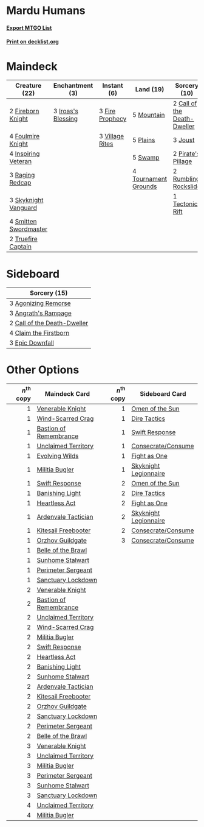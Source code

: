 # Mardu Humans

#### [Export MTGO List](../collection/Mardu%20Humans/Mardu%20Humans.txt)
#### [Print on decklist.org](http://decklist.org/?deckmain=2%09Call%20of%20the%20Death-Dweller%0A3%09Fire%20Prophecy%0A2%09Fireborn%20Knight%0A4%09Foulmire%20Knight%0A4%09Inspiring%20Veteran%0A3%09Iroas's%20Blessing%0A3%09Joust%0A5%09Mountain%0A2%09Pirate's%20Pillage%0A5%09Plains%0A3%09Raging%20Redcap%0A2%09Rumbling%20Rockslide%0A3%09Skyknight%20Vanguard%0A4%09Smitten%20Swordmaster%0A5%09Swamp%0A1%09Tectonic%20Rift%0A4%09Tournament%20Grounds%0A2%09Truefire%20Captain%0A3%09Village%20Rites&deckside=3%09Agonizing%20Remorse%0A3%09Angrath's%20Rampage%0A2%09Call%20of%20the%20Death-Dweller%0A4%09Claim%20the%20Firstborn%0A3%09Epic%20Downfall)
# Maindeck

|                                         Creature (22)                                          |                                       Enchantment (3)                                       |                                       Instant (6)                                        |                                           Land (19)                                           |                                             Sorcery (10)                                             |
|------------------------------------------------------------------------------------------------|---------------------------------------------------------------------------------------------|------------------------------------------------------------------------------------------|-----------------------------------------------------------------------------------------------|------------------------------------------------------------------------------------------------------|
|2 [Fireborn Knight](http://gatherer.wizards.com/Pages/Card/Details.aspx?multiverseid=473172)    |3 [Iroas's Blessing](http://gatherer.wizards.com/Pages/Card/Details.aspx?multiverseid=476393)|3 [Fire Prophecy](http://gatherer.wizards.com/Pages/Card/Details.aspx?multiverseid=479636)|5 [Mountain](http://gatherer.wizards.com/Pages/Card/Details.aspx?multiverseid=439859)          |2 [Call of the Death-Dweller](http://gatherer.wizards.com/Pages/Card/Details.aspx?multiverseid=479598)|
|4 [Foulmire Knight](http://gatherer.wizards.com/Pages/Card/Details.aspx?multiverseid=473052)    |                                                                                             |3 [Village Rites](http://gatherer.wizards.com/Pages/Card/Details.aspx?multiverseid=485449)|5 [Plains](http://gatherer.wizards.com/Pages/Card/Details.aspx?multiverseid=439856)            |3 [Joust](http://gatherer.wizards.com/Pages/Card/Details.aspx?multiverseid=473091)                    |
|4 [Inspiring Veteran](http://gatherer.wizards.com/Pages/Card/Details.aspx?multiverseid=473156)  |                                                                                             |                                                                                          |5 [Swamp](http://gatherer.wizards.com/Pages/Card/Details.aspx?multiverseid=439858)             |2 [Pirate's Pillage](http://gatherer.wizards.com/Pages/Card/Details.aspx?multiverseid=439766)         |
|3 [Raging Redcap](http://gatherer.wizards.com/Pages/Card/Details.aspx?multiverseid=473096)      |                                                                                             |                                                                                          |4 [Tournament Grounds](http://gatherer.wizards.com/Pages/Card/Details.aspx?multiverseid=473210)|2 [Rumbling Rockslide](http://gatherer.wizards.com/Pages/Card/Details.aspx?multiverseid=479654)       |
|3 [Skyknight Vanguard](http://gatherer.wizards.com/Pages/Card/Details.aspx?multiverseid=466972) |                                                                                             |                                                                                          |                                                                                               |1 [Tectonic Rift](http://gatherer.wizards.com/Pages/Card/Details.aspx?multiverseid=234568)            |
|4 [Smitten Swordmaster](http://gatherer.wizards.com/Pages/Card/Details.aspx?multiverseid=473067)|                                                                                             |                                                                                          |                                                                                               |                                                                                                      |
|2 [Truefire Captain](http://gatherer.wizards.com/Pages/Card/Details.aspx?multiverseid=452959)   |                                                                                             |                                                                                          |                                                                                               |                                                                                                      |


# Sideboard

|                                             Sorcery (15)                                             |
|------------------------------------------------------------------------------------------------------|
|3 [Agonizing Remorse](http://gatherer.wizards.com/Pages/Card/Details.aspx?multiverseid=476334)        |
|3 [Angrath's Rampage](http://gatherer.wizards.com/Pages/Card/Details.aspx?multiverseid=461112)        |
|2 [Call of the Death-Dweller](http://gatherer.wizards.com/Pages/Card/Details.aspx?multiverseid=479598)|
|4 [Claim the Firstborn](http://gatherer.wizards.com/Pages/Card/Details.aspx?multiverseid=473080)      |
|3 [Epic Downfall](http://gatherer.wizards.com/Pages/Card/Details.aspx?multiverseid=473047)            |


# Other Options

|*n*<sup>th</sup> copy|                                          Maindeck Card                                          |*n*<sup>th</sup> copy|                                         Sideboard Card                                         |
|--------------------:|-------------------------------------------------------------------------------------------------|--------------------:|------------------------------------------------------------------------------------------------|
|                    1|[Venerable Knight](http://gatherer.wizards.com/Pages/Card/Details.aspx?multiverseid=472997)      |                    1|[Omen of the Sun](http://gatherer.wizards.com/Pages/Card/Details.aspx?multiverseid=476281)      |
|                    1|[Wind-Scarred Crag](http://gatherer.wizards.com/Pages/Card/Details.aspx?multiverseid=405452)     |                    1|[Dire Tactics](http://gatherer.wizards.com/Pages/Card/Details.aspx?multiverseid=479703)         |
|                    1|[Bastion of Remembrance](http://gatherer.wizards.com/Pages/Card/Details.aspx?multiverseid=479593)|                    1|[Swift Response](http://gatherer.wizards.com/Pages/Card/Details.aspx?multiverseid=485363)       |
|                    1|[Unclaimed Territory](http://gatherer.wizards.com/Pages/Card/Details.aspx?multiverseid=435419)   |                    1|[Consecrate/Consume](http://gatherer.wizards.com/Pages/Card/Details.aspx?multiverseid=457368)   |
|                    1|[Evolving Wilds](http://gatherer.wizards.com/Pages/Card/Details.aspx?multiverseid=426944)        |                    1|[Fight as One](http://gatherer.wizards.com/Pages/Card/Details.aspx?multiverseid=479532)         |
|                    1|[Militia Bugler](http://gatherer.wizards.com/Pages/Card/Details.aspx?multiverseid=447165)        |                    1|[Skyknight Legionnaire](http://gatherer.wizards.com/Pages/Card/Details.aspx?multiverseid=452948)|
|                    1|[Swift Response](http://gatherer.wizards.com/Pages/Card/Details.aspx?multiverseid=485363)        |                    2|[Omen of the Sun](http://gatherer.wizards.com/Pages/Card/Details.aspx?multiverseid=476281)      |
|                    1|[Banishing Light](http://gatherer.wizards.com/Pages/Card/Details.aspx?multiverseid=405135)       |                    2|[Dire Tactics](http://gatherer.wizards.com/Pages/Card/Details.aspx?multiverseid=479703)         |
|                    1|[Heartless Act](http://gatherer.wizards.com/Pages/Card/Details.aspx?multiverseid=479611)         |                    2|[Fight as One](http://gatherer.wizards.com/Pages/Card/Details.aspx?multiverseid=479532)         |
|                    1|[Ardenvale Tactician](http://gatherer.wizards.com/Pages/Card/Details.aspx?multiverseid=472967)   |                    2|[Skyknight Legionnaire](http://gatherer.wizards.com/Pages/Card/Details.aspx?multiverseid=452948)|
|                    1|[Kitesail Freebooter](http://gatherer.wizards.com/Pages/Card/Details.aspx?multiverseid=435264)   |                    2|[Consecrate/Consume](http://gatherer.wizards.com/Pages/Card/Details.aspx?multiverseid=457368)   |
|                    1|[Orzhov Guildgate](http://gatherer.wizards.com/Pages/Card/Details.aspx?multiverseid=376443)      |                    3|[Consecrate/Consume](http://gatherer.wizards.com/Pages/Card/Details.aspx?multiverseid=457368)   |
|                    1|[Belle of the Brawl](http://gatherer.wizards.com/Pages/Card/Details.aspx?multiverseid=473040)    |                     |                                                                                                |
|                    1|[Sunhome Stalwart](http://gatherer.wizards.com/Pages/Card/Details.aspx?multiverseid=452776)      |                     |                                                                                                |
|                    1|[Perimeter Sergeant](http://gatherer.wizards.com/Pages/Card/Details.aspx?multiverseid=479547)    |                     |                                                                                                |
|                    1|[Sanctuary Lockdown](http://gatherer.wizards.com/Pages/Card/Details.aspx?multiverseid=479548)    |                     |                                                                                                |
|                    2|[Venerable Knight](http://gatherer.wizards.com/Pages/Card/Details.aspx?multiverseid=472997)      |                     |                                                                                                |
|                    2|[Bastion of Remembrance](http://gatherer.wizards.com/Pages/Card/Details.aspx?multiverseid=479593)|                     |                                                                                                |
|                    2|[Unclaimed Territory](http://gatherer.wizards.com/Pages/Card/Details.aspx?multiverseid=435419)   |                     |                                                                                                |
|                    2|[Wind-Scarred Crag](http://gatherer.wizards.com/Pages/Card/Details.aspx?multiverseid=405452)     |                     |                                                                                                |
|                    2|[Militia Bugler](http://gatherer.wizards.com/Pages/Card/Details.aspx?multiverseid=447165)        |                     |                                                                                                |
|                    2|[Swift Response](http://gatherer.wizards.com/Pages/Card/Details.aspx?multiverseid=485363)        |                     |                                                                                                |
|                    2|[Heartless Act](http://gatherer.wizards.com/Pages/Card/Details.aspx?multiverseid=479611)         |                     |                                                                                                |
|                    2|[Banishing Light](http://gatherer.wizards.com/Pages/Card/Details.aspx?multiverseid=405135)       |                     |                                                                                                |
|                    2|[Sunhome Stalwart](http://gatherer.wizards.com/Pages/Card/Details.aspx?multiverseid=452776)      |                     |                                                                                                |
|                    2|[Ardenvale Tactician](http://gatherer.wizards.com/Pages/Card/Details.aspx?multiverseid=472967)   |                     |                                                                                                |
|                    2|[Kitesail Freebooter](http://gatherer.wizards.com/Pages/Card/Details.aspx?multiverseid=435264)   |                     |                                                                                                |
|                    2|[Orzhov Guildgate](http://gatherer.wizards.com/Pages/Card/Details.aspx?multiverseid=376443)      |                     |                                                                                                |
|                    2|[Sanctuary Lockdown](http://gatherer.wizards.com/Pages/Card/Details.aspx?multiverseid=479548)    |                     |                                                                                                |
|                    2|[Perimeter Sergeant](http://gatherer.wizards.com/Pages/Card/Details.aspx?multiverseid=479547)    |                     |                                                                                                |
|                    2|[Belle of the Brawl](http://gatherer.wizards.com/Pages/Card/Details.aspx?multiverseid=473040)    |                     |                                                                                                |
|                    3|[Venerable Knight](http://gatherer.wizards.com/Pages/Card/Details.aspx?multiverseid=472997)      |                     |                                                                                                |
|                    3|[Unclaimed Territory](http://gatherer.wizards.com/Pages/Card/Details.aspx?multiverseid=435419)   |                     |                                                                                                |
|                    3|[Militia Bugler](http://gatherer.wizards.com/Pages/Card/Details.aspx?multiverseid=447165)        |                     |                                                                                                |
|                    3|[Perimeter Sergeant](http://gatherer.wizards.com/Pages/Card/Details.aspx?multiverseid=479547)    |                     |                                                                                                |
|                    3|[Sunhome Stalwart](http://gatherer.wizards.com/Pages/Card/Details.aspx?multiverseid=452776)      |                     |                                                                                                |
|                    3|[Sanctuary Lockdown](http://gatherer.wizards.com/Pages/Card/Details.aspx?multiverseid=479548)    |                     |                                                                                                |
|                    4|[Unclaimed Territory](http://gatherer.wizards.com/Pages/Card/Details.aspx?multiverseid=435419)   |                     |                                                                                                |
|                    4|[Militia Bugler](http://gatherer.wizards.com/Pages/Card/Details.aspx?multiverseid=447165)        |                     |                                                                                                |

